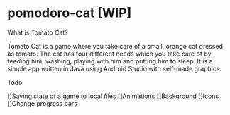 # pomodoro-cat [WIP]

What is Tomato Cat?

Tomato Cat is a game where you take care of a small, orange cat dressed as tomato. 
The cat has four different needs which you take care of by feeding him, washing, playing with him and putting him to sleep.
It is a simple app written in Java using Android Studio with self-made graphics.

Todo

[]Saving state of a game to local files
[]Animations
[]Background
[]Icons 
[]Change progress bars
